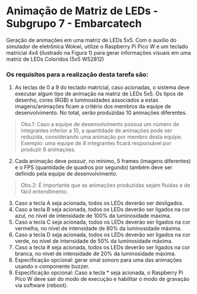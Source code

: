 # Animação de Matriz de LEDs - Subgrupo 7 - Embarcatech
Geração de animações em uma matriz de LEDs 5x5. Com o auxílio do simulador de eletrônica Wokwi, utilize o Raspberry Pi Pico W e um teclado matricial 4x4 (ilustrado na Figura 1) para gerar informações visuais em uma matriz de LEDs Coloridos (5x5 WS2812)

### Os requisitos para a realização desta tarefa são:

1) As teclas de 0 a 9 do teclado matricial, caso acionadas, o
sistema deve executar algum tipo de animação na matriz
de LEDs 5x5. Os tipos de desenho, cores (RGB) e
luminosidades associados a estas imagens/animações
ficam a critério dos membros da equipe de
desenvolvimento. No total, serão produzidas 10
animações diferentes. 

> Obs.1: Caso a equipe de
desenvolvimento possua um número de integrantes
inferior a 10, a quantidade de animações pode ser
reduzida, considerando uma animação por membro desta
equipe. Exemplo: uma equipe de 8 integrantes ficará
responsável por produzir 8 animações.
2) Cada animação deve possuir, no mínimo, 5 frames
(imagens diferentes) e o FPS (quantidade de quadros por
segundo) também deve ser definido pela equipe de
desenvolvimento. 

> Obs.2: É importante que as animações
produzidas sejam fluidas e de fácil entendimento.
3) Caso a tecla A seja acionada, todos os LEDs deverão ser
desligados.
4) Caso a tecla B seja acionada, todos os LEDs deverão ser
ligados na cor azul, no nível de intensidade de 100% da
luminosidade máxima.
5) Caso a tecla C seja acionada, todos os LEDs deverão ser
ligados na cor vermelha, no nível de intensidade de 80%
da luminosidade máxima.
6) Caso a tecla D seja acionada, todos os LEDs deverão ser
ligados na cor verde, no nível de intensidade de 50% da
luminosidade máxima.
7) Caso a tecla # seja acionada, todos os LEDs deverão ser
ligados na cor branca, no nível de intensidade de 20% da
luminosidade máxima.
8) Especificação opcional: gerar sinal sonoro para uma das
animações usando o componente buzzer.
9) Especificação opcional: Caso a tecla * seja acionada, o
Raspberry Pi Pico W deve sair do modo de execução e
habilitar o modo de gravação via software (reboot).
